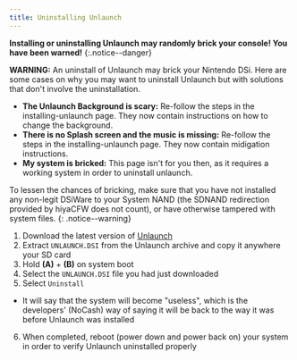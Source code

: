 ```yaml
---
title: Uninstalling Unlaunch
---
```


**Installing or uninstalling Unlaunch may randomly brick your console! You have been warned!**
{:.notice--danger}

**WARNING:** An uninstall of Unlaunch may brick your Nintendo DSi. Here are some cases on why you may want to uninstall Unlaunch but with solutions that don't involve the uninstallation.

- **The Unlaunch Background is scary:** Re-follow the steps in the installing-unlaunch page. They now contain instructions on how to change the background.
- **There is no Splash screen and the music is missing:** Re-follow the steps in the installing-unlaunch page. They now contain midigation instructions.
- **My system is bricked:** This page isn't for you then, as it requires a working system in order to uninstall unlaunch.

To lessen the chances of bricking, make sure that you have not installed any non-legit DSiWare to your System NAND (the SDNAND redirection provided by hiyaCFW does not count), or have otherwise tampered with system files.
{: .notice--warning}

1. Download the latest version of [Unlaunch](https://problemkaputt.de/unlaunch.zip)
2. Extract `UNLAUNCH.DSI` from the Unlaunch archive and copy it anywhere your SD card
3. Hold **(A)** + **(B)** on system boot
4. Select the `UNLAUNCH.DSI` file you had just downloaded
5. Select `Uninstall`
  - It will say that the system will become "useless", which is the developers' (NoCash) way of saying it will be back to the way it was before Unlaunch was installed
6. When completed, reboot (power down and power back on) your system in order to verify Unlaunch uninstalled properly
